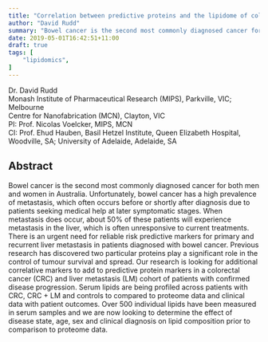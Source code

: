 ```yaml
---
title: "Correlation between predictive proteins and the lipidome of colorectal cancer and recurrent liver metastasis"
author: "David Rudd"
summary: "Bowel cancer is the second most commonly diagnosed cancer for both men and women in Australia"
date: 2019-05-01T16:42:51+11:00
draft: true
tags: [
    "lipidomics",
]
---
```


Dr. David Rudd\
Monash Institute of Pharmaceutical Research (MIPS), Parkville, VIC; Melbourne\
Centre for Nanofabrication (MCN), Clayton, VIC\
PI: Prof. Nicolas Voelcker, MIPS, MCN\
CI: Prof. Ehud Hauben, Basil Hetzel Institute, Queen Elizabeth Hospital, Woodville, SA; University of Adelaide, Adelaide, SA

## Abstract

Bowel cancer is the second most commonly diagnosed cancer for both men and women in Australia. Unfortunately, bowel cancer has a high prevalence of metastasis, which often occurs before or shortly after diagnosis due to patients seeking medical help at later symptomatic stages. When metastasis does occur, about 50% of these patients will experience metastasis in the liver, which is often unresponsive to current treatments. There is an urgent need for reliable risk predictive markers for primary and recurrent liver metastasis in patients diagnosed with bowel cancer. Previous research has discovered two particular proteins play a significant role in the control of tumour survival and spread. Our research is looking for additional correlative markers to add to predictive protein markers in a colorectal cancer (CRC) and liver metastasis (LM) cohort of patients with confirmed disease progression. Serum lipids are being profiled across patients with CRC, CRC + LM and controls to compared to proteome data and clinical data with patient outcomes. Over 500 individual lipids have been measured in serum samples and we are now looking to determine the effect of disease state, age, sex and clinical diagnosis on lipid composition prior to comparison to proteome data.
